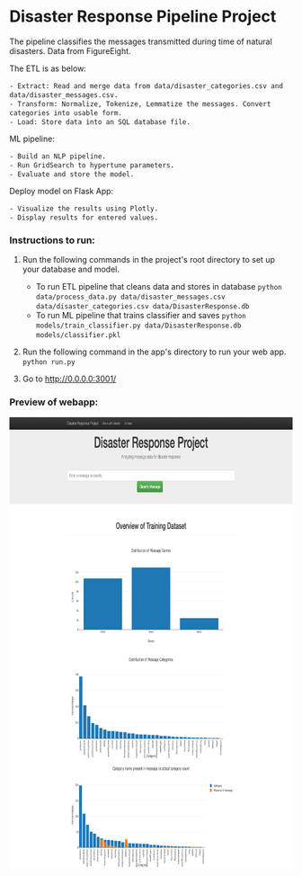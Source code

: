 # Disaster Response Pipeline Project

The pipeline classifies the messages transmitted during time of natural disasters. Data from FigureEight.

The ETL is as below:

	- Extract: Read and merge data from data/disaster_categories.csv and data/disaster_messages.csv.
	- Transform: Normalize, Tokenize, Lemmatize the messages. Convert categories into usable form.   
	- Load: Store data into an SQL database file.

ML pipeline:
	
	- Build an NLP pipeline.
	- Run GridSearch to hypertune parameters.
	- Evaluate and store the model.

Deploy model on Flask App:

	- Visualize the results using Plotly.
	- Display results for entered values.
        

### Instructions to run:
1. Run the following commands in the project's root directory to set up your database and model.

    - To run ETL pipeline that cleans data and stores in database
        `python data/process_data.py data/disaster_messages.csv data/disaster_categories.csv data/DisasterResponse.db`
    - To run ML pipeline that trains classifier and saves
        `python models/train_classifier.py data/DisasterResponse.db models/classifier.pkl`

2. Run the following command in the app's directory to run your web app.
    `python run.py`

3. Go to http://0.0.0.0:3001/

### Preview of webapp:

<img src="https://github.com/Vaibhav3M/DisasterResponse-ML-Pipeline/blob/master/app/preview.png" height="800"/>
		
